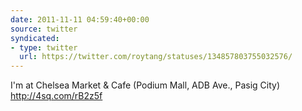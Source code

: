 ```yaml
---
date: 2011-11-11 04:59:40+00:00
source: twitter
syndicated:
- type: twitter
  url: https://twitter.com/roytang/statuses/134857803755032576/
---
```


I'm at Chelsea Market & Cafe (Podium Mall, ADB Ave., Pasig City) http://4sq.com/rB2z5f
